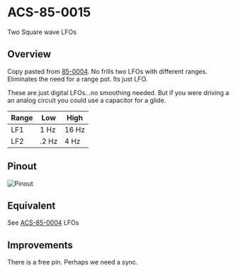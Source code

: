 # ACS-85-0015

Two Square wave LFOs

## Overview

Copy pasted from [85-0004](https://github.com/robstave/ArduinoComponentSketches/tree/master/ACS-85%20ATTiny85%20sketches/ACS-85-0004).  No frills two LFOs with different ranges.  Eliminates the need for a range pot.  Its just LFO.

These are just digital LFOs...no smoothing needed.  But if you were driving a an analog circuit you could use a capacitor for a glide.

Range    | Low   | High 
--- | --- | ---
LF1  |  1 Hz  | 16 Hz
LF2  |  .2 Hz  | 4 Hz

## Pinout

![Pinout](https://github.com/robstave/ArduinoComponentSketches/blob/master/ACS-85%20ATTiny85%20sketches/ACS-85-0015/images/ACS-85-0015.png) 

## Equivalent

See [ACS-85-0004](https://github.com/robstave/ArduinoComponentSketches/tree/master/ACS-85%20ATTiny85%20sketches/ACS-85-0004) LFOs

## Improvements

There is a free pin.  Perhaps we need a sync.
